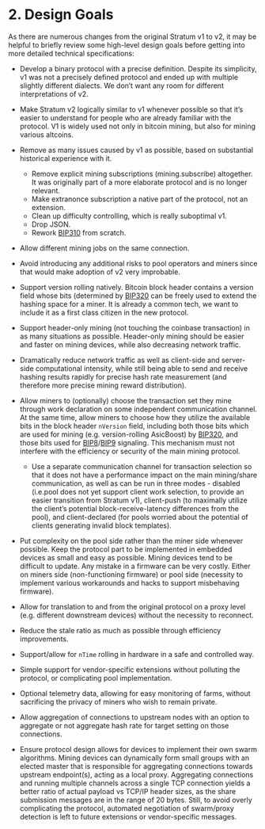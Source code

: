 # 2. Design Goals
As there are numerous changes from the original Stratum v1 to v2, it may be helpful to briefly review some high-level design goals before getting into more detailed technical specifications:

- Develop a binary protocol with a precise definition.
  Despite its simplicity, v1 was not a precisely defined protocol and ended up with multiple slightly different dialects.
  We don’t want any room for different interpretations of v2.

- Make Stratum v2 logically similar to v1 whenever possible so that it’s easier to understand for people who are already familiar with the protocol.
  V1 is widely used not only in bitcoin mining, but also for mining various altcoins.

- Remove as many issues caused by v1 as possible, based on substantial historical experience with it.
  - Remove explicit mining subscriptions (mining.subscribe) altogether. It was originally part of a more elaborate protocol and is no longer relevant.
  - Make extranonce subscription a native part of the protocol, not an extension.
  - Clean up difficulty controlling, which is really suboptimal v1.
  - Drop JSON.
  - Rework [BIP310](https://github.com/bitcoin/bips/blob/master/bip-0310.mediawiki) from scratch.

- Allow different mining jobs on the same connection. 

- Avoid introducing any additional risks to pool operators and miners since that would make adoption of v2 very improbable.

- Support version rolling natively.
  Bitcoin block header contains a version field whose bits (determined by [BIP320](https://github.com/bitcoin/bips/blob/master/bip-0320.mediawiki) can be freely used to extend the hashing space for a miner.
  It is already a common tech, we want to include it as a first class citizen in the new protocol.

- Support header-only mining (not touching the coinbase transaction) in as many situations as possible.
  Header-only mining should be easier and faster on mining devices, while also decreasing network traffic.

- Dramatically reduce network traffic as well as client-side and server-side computational intensity, while still being able to send and receive hashing results rapidly for precise hash rate measurement (and therefore more precise mining reward distribution).

- Allow miners to (optionally) choose the transaction set they mine through work declaration on some independent communication channel.
  At the same time, allow miners to choose how they utilize the available bits in the block header `nVersion` field, including both those bits which are used for mining (e.g. version-rolling AsicBoost) by [BIP320](https://github.com/bitcoin/bips/blob/master/bip-0320.mediawiki), and those bits used for [BIP8](https://github.com/bitcoin/bips/blob/master/bip-0008.mediawiki)/[BIP9](https://github.com/bitcoin/bips/tree/master/bip-0009) signaling.
  This mechanism must not interfere with the efficiency or security of the main mining protocol.
  - Use a separate communication channel for transaction selection so that it does not have a performance impact on the main mining/share communication, as well as can be run in three modes - disabled (i.e.pool does not yet support client work selection, to provide an easier transition from Stratum v1), client-push (to maximally utilize the client’s potential block-receive-latency differences from the pool), and client-declared (for pools worried about the potential of clients generating invalid block templates).

- Put complexity on the pool side rather than the miner side whenever possible.
  Keep the protocol part to be implemented in embedded devices as small and easy as possible.
  Mining devices tend to be difficult to update.
  Any mistake in a firmware can be very costly.
  Either on miners side (non-functioning firmware) or pool side (necessity to implement various workarounds and hacks to support misbehaving firmware).

- Allow for translation to and from the original protocol on a proxy level (e.g. different downstream devices) without the necessity to reconnect.

- Reduce the stale ratio as much as possible through efficiency improvements.

- Support/allow for `nTime` rolling in hardware in a safe and controlled way.

- Simple support for vendor-specific extensions without polluting the protocol, or complicating pool implementation.

- Optional telemetry data, allowing for easy monitoring of farms, without sacrificing the privacy of miners who wish to remain private.

- Allow aggregation of connections to upstream nodes with an option to aggregate or not aggregate hash rate for target setting on those connections.

- Ensure protocol design allows for devices to implement their own swarm algorithms.
  Mining devices can dynamically form small groups with an elected master that is responsible for aggregating connections towards upstream endpoint(s), acting as a local proxy.
  Aggregating connections and running multiple channels across a single TCP connection yields a better ratio of actual payload vs TCP/IP header sizes, as the share submission messages are in the range of 20 bytes.
  Still, to avoid overly complicating the protocol, automated negotiation of swarm/proxy detection is left to future extensions or vendor-specific messages.
